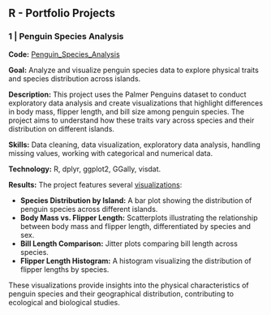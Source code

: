 ## R - Portfolio Projects

### 1 | Penguin Species Analysis
**Code:** [Penguin_Species_Analysis](Penguin_Species_Analysis.R)  

**Goal:** Analyze and visualize penguin species data to explore physical traits and species distribution across islands.

**Description:** This project uses the Palmer Penguins dataset to conduct exploratory data analysis and create visualizations that highlight differences in body mass, flipper length, and bill size among penguin species. The project aims to understand how these traits vary across species and their distribution on different islands.

**Skills:** Data cleaning, data visualization, exploratory data analysis, handling missing values, working with categorical and numerical data.

**Technology:** R, dplyr, ggplot2, GGally, visdat.

**Results:** The project features several [visualizations](output_visualizations):
- **Species Distribution by Island:** A bar plot showing the distribution of penguin species across different islands.
- **Body Mass vs. Flipper Length:** Scatterplots illustrating the relationship between body mass and flipper length, differentiated by species and sex.
- **Bill Length Comparison:** Jitter plots comparing bill length across species.
- **Flipper Length Histogram:** A histogram visualizing the distribution of flipper lengths by species.

These visualizations provide insights into the physical characteristics of penguin species and their geographical distribution, contributing to ecological and biological studies.
